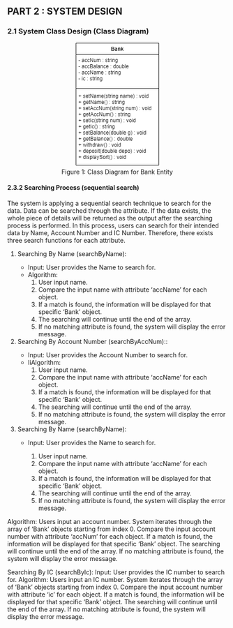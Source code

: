 ## PART 2 : SYSTEM DESIGN ##
### 2.1 System Class Design (Class Diagram) ###

<p align="center">
<img title="Class Diagrame" src="../Images/classdiagram.png">
<br>
Figure 1: Class Diagram for Bank Entity</p>


#### 2.3.2 Searching Process (sequential search) ####
The system is applying a sequential search technique to search for the data. Data can be searched through the attribute. If the data exists, the whole piece of details will be returned as the output after the searching process is performed. In this process, users can search for their intended data by Name, Account Number and IC Number. Therefore, there exists three search functions for each attribute.
<ol>
  <li>Searching By Name (searchByName):</li>
  <ul>
    <li>Input: User provides the Name to search for.</li>
    <li>Algorithm:
      <ol>
        <li>User input name.</li>
        <li>Compare the input name with attribute ‘accName’ for each object.</li>
        <li>If a match is found, the information will be displayed for that specific ‘Bank’ object.</li>
        <li>The searching will continue until the end of the array.</li>
        <li>If no matching attribute is found, the system will display the error message.</li>
      </ol>
    </li>
  </ul>
   <li>Searching By Account Number (searchByAccNum)::</li>
  <ul>
    <li>Input: User provides the Account Number to search for.</li>
    <li>liAlgorithm:
      <ol>
        <li>User input name.</li>
        <li>Compare the input name with attribute ‘accName’ for each object.</li>
        <li>If a match is found, the information will be displayed for that specific ‘Bank’ object.</li>
        <li>The searching will continue until the end of the array.</li>
        <li>If no matching attribute is found, the system will display the error message.</li>
      </ol>
    </li>
  </ul>
   <li>Searching By Name (searchByName):</li>
  <ul>
    <li>Input: User provides the Name to search for.</li>
    <liAlgorithm:>
      <ol>
        <li>User input name.</li>
        <li>Compare the input name with attribute ‘accName’ for each object.</li>
        <li>If a match is found, the information will be displayed for that specific ‘Bank’ object.</li>
        <li>The searching will continue until the end of the array.</li>
        <li>If no matching attribute is found, the system will display the error message.</li>
      </ol>
    </li>
  </ul>
</ol>








Algorithm:
Users input an account number.
System iterates through the array of ‘Bank’ objects starting from index 0.
Compare the input account number with attribute ‘accNum’ for each object.
If a match is found, the information will be displayed for that specific ‘Bank’ object.
The searching will continue until the end of the array.
If no matching attribute is found, the system will display the error message.

Searching By IC (searchByIc):
Input: User provides the IC number to search for.
Algorithm:
Users input an IC number.
System iterates through the array of ‘Bank’ objects starting from index 0.
Compare the input account number with attribute ‘ic’ for each object.
If a match is found, the information will be displayed for that specific ‘Bank’ object.
The searching will continue until the end of the array.
If no matching attribute is found, the system will display the error message.


